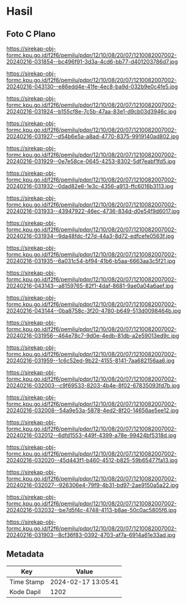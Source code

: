 # Hasil

## Foto C Plano

https://sirekap-obj-formc.kpu.go.id/f2f6/pemilu/pdpr/12/10/08/20/07/1210082007002-20240216-031854--bc496f91-3d3a-4cd6-bb77-d401203786d7.jpg

https://sirekap-obj-formc.kpu.go.id/f2f6/pemilu/pdpr/12/10/08/20/07/1210082007002-20240216-043130--e86edd4e-41fe-4ec8-ba9d-032b9e0c4fe5.jpg

https://sirekap-obj-formc.kpu.go.id/f2f6/pemilu/pdpr/12/10/08/20/07/1210082007002-20240216-031924--b155cf8e-7c5b-47aa-83e1-d9cb03d3946c.jpg

https://sirekap-obj-formc.kpu.go.id/f2f6/pemilu/pdpr/12/10/08/20/07/1210082007002-20240216-031927--d54b6e5a-a8ad-4770-8375-9919140ad802.jpg

https://sirekap-obj-formc.kpu.go.id/f2f6/pemilu/pdpr/12/10/08/20/07/1210082007002-20240216-031929--0e7e58ce-0645-4253-8302-5df7eabf1fd5.jpg

https://sirekap-obj-formc.kpu.go.id/f2f6/pemilu/pdpr/12/10/08/20/07/1210082007002-20240216-031932--0dad82e6-1e3c-4356-a913-ffc6016b3113.jpg

https://sirekap-obj-formc.kpu.go.id/f2f6/pemilu/pdpr/12/10/08/20/07/1210082007002-20240216-031933--43947922-46ec-4736-834d-d0e54f9d6017.jpg

https://sirekap-obj-formc.kpu.go.id/f2f6/pemilu/pdpr/12/10/08/20/07/1210082007002-20240216-031934--9da48fdc-f27d-44a3-8d72-edfcefe0563f.jpg

https://sirekap-obj-formc.kpu.go.id/f2f6/pemilu/pdpr/12/10/08/20/07/1210082007002-20240216-031935--6a031c54-bf94-41b6-b5aa-6663aa3c5f21.jpg

https://sirekap-obj-formc.kpu.go.id/f2f6/pemilu/pdpr/12/10/08/20/07/1210082007002-20240216-043143--a8159765-82f1-4daf-8681-9ae0a04a6aef.jpg

https://sirekap-obj-formc.kpu.go.id/f2f6/pemilu/pdpr/12/10/08/20/07/1210082007002-20240216-043144--0ba8758c-3f20-4780-b649-513d0098464b.jpg

https://sirekap-obj-formc.kpu.go.id/f2f6/pemilu/pdpr/12/10/08/20/07/1210082007002-20240216-031956--464e78c7-9d0e-4edb-81db-a2e59013ed9c.jpg

https://sirekap-obj-formc.kpu.go.id/f2f6/pemilu/pdpr/12/10/08/20/07/1210082007002-20240216-031959--1c6c52ed-9b22-4155-8141-7aa682156aa6.jpg

https://sirekap-obj-formc.kpu.go.id/f2f6/pemilu/pdpr/12/10/08/20/07/1210082007002-20240216-032003--c9f69533-8203-4b4e-8f02-67835093fd7b.jpg

https://sirekap-obj-formc.kpu.go.id/f2f6/pemilu/pdpr/12/10/08/20/07/1210082007002-20240216-032008--54a9e53a-5878-4ed2-8f20-14656ae5ee12.jpg

https://sirekap-obj-formc.kpu.go.id/f2f6/pemilu/pdpr/12/10/08/20/07/1210082007002-20240216-032012--6dfd1553-449f-4399-a78e-99424bf5318d.jpg

https://sirekap-obj-formc.kpu.go.id/f2f6/pemilu/pdpr/12/10/08/20/07/1210082007002-20240216-032020--45d443f1-b460-4512-b825-59b65477fa13.jpg

https://sirekap-obj-formc.kpu.go.id/f2f6/pemilu/pdpr/12/10/08/20/07/1210082007002-20240216-032027--926306e4-79f9-4b31-bd97-2ae9150a5a22.jpg

https://sirekap-obj-formc.kpu.go.id/f2f6/pemilu/pdpr/12/10/08/20/07/1210082007002-20240216-032032--be7d5f4c-4748-4113-b8ae-50c0ac5805f6.jpg

https://sirekap-obj-formc.kpu.go.id/f2f6/pemilu/pdpr/12/10/08/20/07/1210082007002-20240216-031903--8cf36f83-0392-4703-af7a-6914a61e33ad.jpg


## Metadata

| Key        | Value               |
| ---------- | ------------------- |
| Time Stamp | 2024-02-17 13:05:41 |
| Kode Dapil | 1202                |



